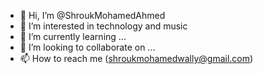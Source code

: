 - 👋 Hi, I’m @ShroukMohamedAhmed
- 👀 I’m interested in technology and music
- 🌱 I’m currently learning ...
- 💞️ I’m looking to collaborate on ...
- 📫 How to reach me (shroukmohamedwally@gmail.com)

<!---
ShroukMohamedAhmed/ShroukMohamedAhmed is a ✨ special ✨ repository because its `README.md` (this file) appears on your GitHub profile.
You can click the Preview link to take a look at your changes.
--->

